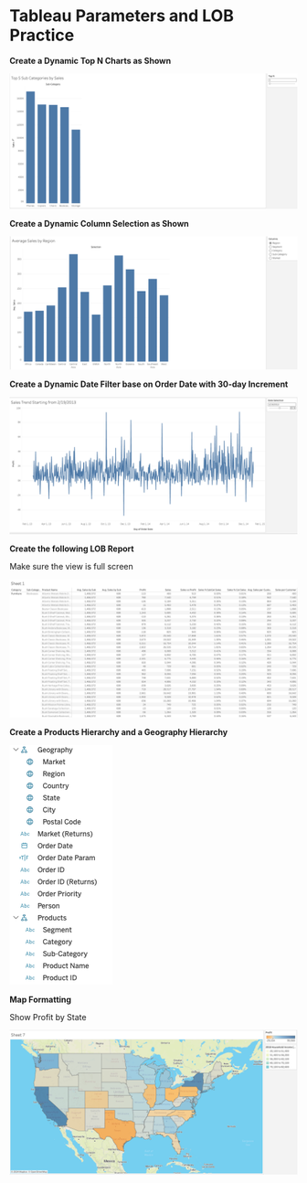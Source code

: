 

# Tableau Parameters and LOB Practice 



**Create a Dynamic Top N Charts as Shown**

![image-20250814153924552](images/image-20250814153924552.png)

**Create a Dynamic Column Selection as Shown**

![image-20250814153910677](images/image-20250814153910677.png)

**Create a Dynamic Date Filter base on Order Date with 30-day Increment**

![image-20250814154652486](images/image-20250814154652486.png)

**Create the following LOB Report**

Make sure the view is full screen

![image-20240730171215196](images/image-20240730171215196.png)

**Create a Products Hierarchy and a Geography Hierarchy**

![image-20240730141211412](images/image-20240730141211412.png)

**Map Formatting**

Show Profit by State 

![image-20240730141824486](images/image-20240730141824486.png)

